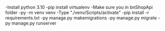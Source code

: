 -Install python 3.10
-pip install virtualenv
-Make sure you in bnShopApi folder
-py -m venv venv
-Type "./venv/Scripts/activate"
-pip install -r requirements.txt
-py manage.py makemigrations
-py manage.py migrate
-py manage.py runserver

